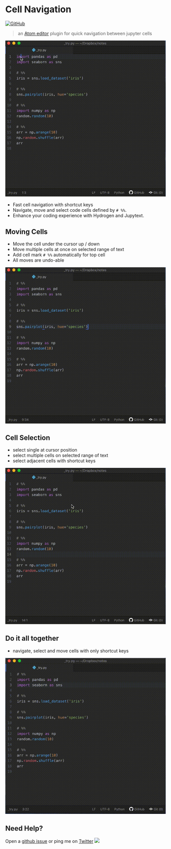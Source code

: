# Cell Navigation

[![GitHub](https://img.shields.io/github/license/hoishing/cell-navigation)](https://opensource.org/licenses/MIT)

> an [Atom editor](https://github.com/atom/atom) plugin for quick navigation between jupyter cells

![cell navigation](https://github.com/hoishing/cell-navigation/blob/master/img/navigate.gif?raw=true)

- Fast cell navigation with shortcut keys
- Navigate, move and select code cells defined by `# %%`.
- Enhance your coding experience with Hydrogen and Jupytext.

## Moving Cells

- Move the cell under the cursor up / down
- Move multiple cells at once on selected range of text
- Add cell mark `# %%` automatically for top cell
- All moves are undo-able

![moving cells](https://github.com/hoishing/cell-navigation/blob/master/img/move.gif?raw=true)

## Cell Selection

- select single at cursor position
- select multiple cells on selected range of text
- select adjacent cells with shortcut keys

![cell selection](https://github.com/hoishing/cell-navigation/blob/master/img/select.gif?raw=true)

## Do it all together

- navigate, select and move cells with only shortcut keys

![select move and navigate cells](https://github.com/hoishing/cell-navigation/blob/master/img/all.gif?raw=true)

## Need Help?

Open a [github issue](https://github.com/hoishing/cell-navigation/issues) or ping me on [Twitter](https://twitter.com/hoishing) ![](https://api.iconify.design/logos/twitter.svg?width=20)
